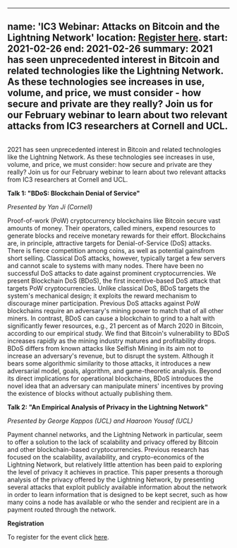 
---
name: 'IC3 Webinar: Attacks on Bitcoin and the Lightning Network'
location: <a href="https://cornell.zoom.us/webinar/register/WN_n0noax7NSKWph4EBtiXUyA">Register here</a>.
start: 2021-02-26
end: 2021-02-26
summary: 2021 has seen unprecedented interest in Bitcoin and related technologies like the Lightning Network. As these technologies see increases in use, volume, and price, we must consider - how secure and private are they really? Join us for our February webinar to learn about two relevant attacks from IC3 researchers at Cornell and UCL.
---


<div class="ui piled segment">
  <img class="ui centered image" src="../images/events/IC3 2_26 Webinar Banner.jpg" alt=""/>
</div>

2021 has seen unprecedented interest in Bitcoin and related technologies like the Lightning Network. As these technologies see increases in use, volume, and price, we must consider: how secure and private are they really? Join us for our February webinar to learn about two relevant attacks from IC3 researchers at Cornell and UCL.

**Talk 1: "BDoS: Blockchain Denial of Service"**

*Presented by Yan Ji (Cornell)*

Proof-of-work (PoW) cryptocurrency blockchains like Bitcoin secure vast amounts of money. Their operators, called miners, expend resources to generate blocks and receive monetary rewards for their effort. Blockchains are, in principle, attractive targets for Denial-of-Service (DoS) attacks. There is fierce competition among coins, as well as potential gainsfrom short selling. Classical DoS attacks, however, typically target a few servers and cannot scale to systems with many nodes. There have been no successful DoS attacks to date against prominent cryptocurrencies. We present Blockchain DoS (BDoS), the first incentive-based DoS attack that targets PoW cryptocurrencies. Unlike classical DoS, BDoS targets the system's mechanical design; it exploits the reward mechanism to discourage miner participation. Previous DoS attacks against PoW blockchains require an adversary's mining power to match that of all other miners. In contrast, BDoS can cause a blockchain to grind to a halt with significantly fewer resources, e.g., 21 percent as of March 2020 in Bitcoin, according to our empirical study. We find that Bitcoin's vulnerability to BDoS increases rapidly as the mining industry matures and profitability drops. BDoS differs from known attacks like Selfish Mining in its aim not to increase an adversary's revenue, but to disrupt the system. Although it bears some algorithmic similarity to those attacks, it introduces a new adversarial model, goals, algorithm, and game-theoretic analysis. Beyond its direct implications for operational blockchains, BDoS introduces the novel idea that an adversary can manipulate miners' incentives by proving the existence of blocks without actually publishing them.


**Talk 2: "An Empirical Analysis of Privacy in the Lightning Network"**

*Presented by George Kappos (UCL) and Haaroon Yousaf (UCL)*

Payment channel networks, and the Lightning Network in particular, seem to offer a solution to the lack of scalability and privacy offered by Bitcoin and other blockchain-based cryptocurrencies. Previous research has focused on the scalability, availability, and crypto-economics of the Lightning Network, but relatively little attention has been paid to exploring the level of privacy it achieves in practice. This paper presents a thorough analysis of the privacy offered by the Lightning Network, by presenting several attacks that exploit publicly available information about the network in order to learn information that is designed to be kept secret, such as how many coins a node has available or who the sender and recipient are in a payment routed through the network.


**Registration**

To register for the event click <a href="https://cornell.zoom.us/webinar/register/WN_n0noax7NSKWph4EBtiXUyA">here</a>.
